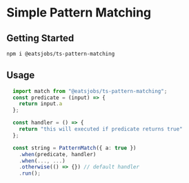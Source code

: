 # Simple Pattern Matching

## Getting Started

```sh
npm i @eatsjobs/ts-pattern-matching
```

## Usage

```typescript
  import match from "@eatsjobs/ts-pattern-matching";
  const predicate = (input) => {
    return input.a
  };

  const handler = () => {
    return "this will executed if predicate returns true"
  };

  const string = PatternMatch({ a: true })
    .when(predicate, handler)
    .when(..., ...)
    .otherwise(() => {}) // default handler
    .run();

```
